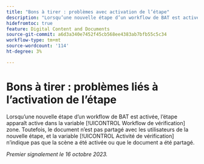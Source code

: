 ```yaml
---
title: "Bons à tirer : problèmes avec activation de l’étape"
description: "Lorsqu’une nouvelle étape d’un workflow de BAT est activée, l’étape apparaît active dans la zone Processus de BAT. Cependant, le document n’est pas partagé avec les utilisateurs de la nouvelle étape et la zone Activité de vérification n’affiche pas que la scène a été activée ni que le document a été partagé."
hidefromtoc: true
feature: Digital Content and Documents
source-git-commit: a6d3a340e7452f45cb568ee4383ab7bfb55c5c34
workflow-type: tm+mt
source-wordcount: '114'
ht-degree: 3%

---
```



# Bons à tirer : problèmes liés à l’activation de l’étape

Lorsqu’une nouvelle étape d’un workflow de BAT est activée, l’étape apparaît active dans la variable [!UICONTROL Workflow de vérification] zone. Toutefois, le document n’est pas partagé avec les utilisateurs de la nouvelle étape, et la variable [!UICONTROL Activité de vérification] n’indique pas que la scène a été activée ou que le document a été partagé.

_Premier signalement le 16 octobre 2023._
